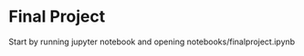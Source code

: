 Final Project
===========

Start by running jupyter notebook and opening notebooks/finalproject.ipynb